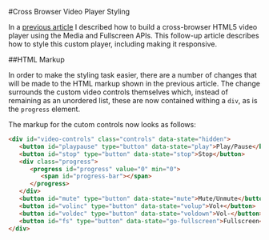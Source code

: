 #Cross Browser Video Player Styling

In a [previous article](https://developer.mozilla.org/en-US/Apps/Build/Manipulating_media/cross_browser_video_player) I described how to build a cross-browser HTML5 video player using the Media and Fullscreen APIs. This follow-up article describes how to style this custom player, including making it responsive.

##HTML Markup

In order to make the styling task easier, there are a number of changes that will be made to the HTML markup shown in the previous article. The change surrounds the custom video controls themselves which, instead of remaining as an unordered list, these are now contained withing a `div`, as is the `progress` element.

The markup for the cutom controls now looks as follows:

```html
<div id="video-controls" class="controls" data-state="hidden">
   <button id="playpause" type="button" data-state="play">Play/Pause</button>
   <button id="stop" type="button" data-state="stop">Stop</button>
   <div class="progress">
      <progress id="progress" value="0" min="0">
         <span id="progress-bar"></span>
      </progress>
   </div>
   <button id="mute" type="button" data-state="mute">Mute/Unmute</button>
   <button id="volinc" type="button" data-state="volup">Vol+</button>
   <button id="voldec" type="button" data-state="voldown">Vol-</button>
   <button id="fs" type="button" data-state="go-fullscreen">Fullscreen</button>
</div>
```